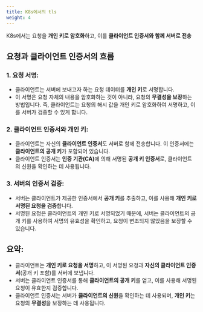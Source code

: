 ```yaml
---
title: K8s에서의 tls
weight: 4
---
```

K8s에서는 요청을 **개인 키로 암호화**하고, 이를 **클라이언트 인증서와 함께 서버로 전송**

## 요청과 클라이언트 인증서의 흐름

### 1. **요청 서명**:
   - 클라이언트는 서버에 보내고자 하는 요청 데이터를 **개인 키**로 서명합니다. 
   - 이 서명은 요청 자체의 내용을 암호화하는 것이 아니라, 요청의 **무결성을 보장**하는 방법입니다. 즉, 클라이언트는 요청의 해시 값을 개인 키로 암호화하여 서명하고, 이를 서버가 검증할 수 있게 합니다.

### 2. **클라이언트 인증서와 개인 키**:
   - 클라이언트는 자신의 **클라이언트 인증서**도 서버로 함께 전송합니다. 이 인증서에는 **클라이언트의 공개 키**가 포함되어 있습니다.
   - 클라이언트 인증서는 <b>인증 기관(CA)</b>에 의해 서명된 **공개 키 인증서**로, 클라이언트의 신원을 확인하는 데 사용됩니다.

### 3. **서버의 인증서 검증**:
   - 서버는 클라이언트가 제공한 인증서에서 **공개 키**를 추출하고, 이를 사용해 **개인 키로 서명된 요청을 검증**합니다.
   - 서명된 요청은 클라이언트의 개인 키로 서명되었기 때문에, 서버는 클라이언트의 공개 키를 사용하여 서명의 유효성을 확인하고, 요청이 변조되지 않았음을 보장할 수 있습니다.

## 요약:
- 클라이언트는 **개인 키로 요청을 서명**하고, 이 서명된 요청과 **자신의 클라이언트 인증서**(공개 키 포함)를 서버에 보냅니다.
- 서버는 클라이언트 인증서를 통해 **클라이언트의 공개 키**를 얻고, 이를 사용해 서명된 요청이 유효한지 검증합니다.
- 클라이언트 인증서는 서버가 **클라이언트의 신원**을 확인하는 데 사용되며, **개인 키**는 요청의 **무결성**을 보장하는 데 사용됩니다.